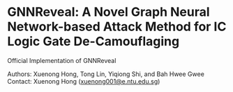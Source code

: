 # GNNReveal: A Novel Graph Neural Network-based Attack Method for IC Logic Gate De-Camouflaging
Official Implementation of GNNReveal

Authors: Xuenong Hong, Tong Lin, Yiqiong Shi, and Bah Hwee Gwee
Contact: Xuenong Hong (xuenong001@e.ntu.edu.sg)
